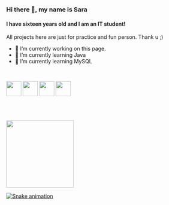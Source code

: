 

### Hi there 👋, my name is Sara
#### I have sixteen years old and I am an IT student!

All projects here are just for practice and fun person. Thank u ;) 

- 🔭 I’m currently working on this page. 
- 🌱 I’m currently learning Java 
- 🌱 I’m currently learning MySQL 
<br/>

<img src="https://cdn.jsdelivr.net/gh/devicons/devicon/icons/mysql/mysql-original.svg" width="40" height="40"/>  <img src="https://cdn.jsdelivr.net/gh/devicons/devicon/icons/html5/html5-original.svg" width="40" height="40"/>  <img src="https://cdn.jsdelivr.net/gh/devicons/devicon/icons/css3/css3-original.svg" width="40" height="40"/>  <img src="https://cdn.jsdelivr.net/gh/devicons/devicon/icons/java/java-original.svg" width="40" height="40"/>

<br/><br/>


<div>
<a href="https://github.com/saraferreira10">
<img height="180em" src="https://github-readme-stats.vercel.app/api/top-langs/?username=saraferreira10&layout=compact&langs_count=7&theme=dracula"/> 
</div>          

![Snake animation](https://github.com/saraferreira10/saraferreira10/blob/output/github-contribution-grid-snake.svg)
